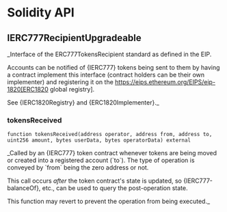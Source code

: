 # Solidity API

## IERC777RecipientUpgradeable

_Interface of the ERC777TokensRecipient standard as defined in the EIP.

Accounts can be notified of {IERC777} tokens being sent to them by having a
contract implement this interface (contract holders can be their own
implementer) and registering it on the
https://eips.ethereum.org/EIPS/eip-1820[ERC1820 global registry].

See {IERC1820Registry} and {ERC1820Implementer}._

### tokensReceived

```solidity
function tokensReceived(address operator, address from, address to, uint256 amount, bytes userData, bytes operatorData) external
```

_Called by an {IERC777} token contract whenever tokens are being
moved or created into a registered account (&#x60;to&#x60;). The type of operation
is conveyed by &#x60;from&#x60; being the zero address or not.

This call occurs _after_ the token contract&#x27;s state is updated, so
{IERC777-balanceOf}, etc., can be used to query the post-operation state.

This function may revert to prevent the operation from being executed._

